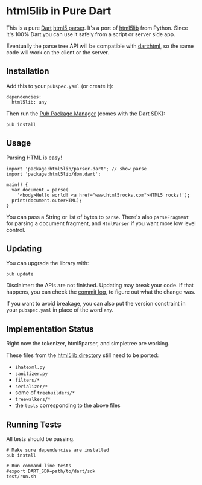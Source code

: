 html5lib in Pure Dart
=====================

This is a pure [Dart][dart] [html5 parser][html5parse]. It's a port of
[html5lib](http://code.google.com/p/html5lib/) from Python. Since it's 100%
Dart you can use it safely from a script or server side app.

Eventually the parse tree API will be compatible with [dart:html][d_html], so
the same code will work on the client or the server.

Installation
------------

Add this to your `pubspec.yaml` (or create it):

    dependencies:
      html5lib: any

Then run the [Pub Package Manager][pub] (comes with the Dart SDK):

    pub install

Usage
-----

Parsing HTML is easy!

    import 'package:html5lib/parser.dart'; // show parse
    import 'package:html5lib/dom.dart';

    main() {
      var document = parse(
        '<body>Hello world! <a href="www.html5rocks.com">HTML5 rocks!');
      print(document.outerHTML);
    }

You can pass a String or list of bytes to `parse`.
There's also `parseFragment` for parsing a document fragment, and `HtmlParser`
if you want more low level control.


Updating
--------

You can upgrade the library with:

    pub update

Disclaimer: the APIs are not finished. Updating may break your code. If that
happens, you can check the
[commit log](https://github.com/dart-lang/html5lib/commits/master), to figure
out what the change was.

If you want to avoid breakage, you can also put the version constraint in your
`pubspec.yaml` in place of the word `any`.


Implementation Status
---------------------

Right now the tokenizer, html5parser, and simpletree are working.

These files from the [html5lib directory][files] still need to be ported:

* `ihatexml.py`
* `sanitizer.py`
* `filters/*`
* `serializer/*`
* some of `treebuilders/*`
* `treewalkers/*`
* the `tests` corresponding to the above files


Running Tests
-------------

All tests should be passing.

    # Make sure dependencies are installed
    pub install

    # Run command line tests
    #export DART_SDK=path/to/dart/sdk
    test/run.sh


[dart]: http://www.dartlang.org/
[html5parse]: http://dev.w3.org/html5/spec/parsing.html
[d_html]: http://api.dartlang.org/docs/continuous/dart_html.html
[files]: http://html5lib.googlecode.com/hg/python/html5lib/
[pub]: http://www.dartlang.org/docs/pub-package-manager/
